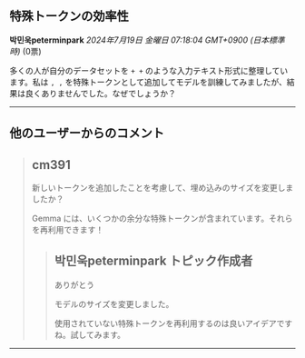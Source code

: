 ## 特殊トークンの効率性

**박민욱peterminpark** *2024年7月19日 金曜日 07:18:04 GMT+0900 (日本標準時)* (0票)

多くの人が自分のデータセットを `+ +` のような入力テキスト形式に整理しています。私は ` , , ` を特殊トークンとして追加してモデルを訓練してみましたが、結果は良くありませんでした。なぜでしょうか？

---

## 他のユーザーからのコメント

> ## cm391
> 
> 新しいトークンを追加したことを考慮して、埋め込みのサイズを変更しましたか？
> 
> Gemma には、いくつかの余分な特殊トークンが含まれています。それらを再利用できます！
> 
> 
> 
> > ## 박민욱peterminpark トピック作成者
> > 
> > ありがとう
> > 
> > モデルのサイズを変更しました。
> > 
> > 使用されていない特殊トークンを再利用するのは良いアイデアですね。試してみます。
> > 
> > 
> > 
--- 

